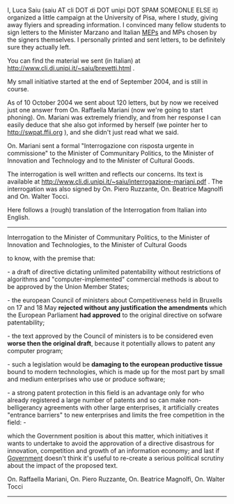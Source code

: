 I, Luca Saiu (saiu AT cli DOT di DOT unipi DOT SPAM SOMEONLE ELSE it)
organized a little campaign at the University of Pisa, where I study,
giving away flyiers and spreading information. I convinced many fellow
students to sign letters to the Minister Marzano and Italian
[MEPs](MEPs "wikilink") and MPs chosen by the signers themselves. I
personally printed and sent letters, to be definitely sure they actually
left.

You can find the material we sent (in Italian) at
<http://www.cli.di.unipi.it/~saiu/brevetti.html> .

My small initiative started at the end of September 2004, and is still
in course.

As of 10 October 2004 we sent about 120 letters, but by now we received
just one answer from On. Raffaella Mariani (now we\'re going to start
phoning). On. Mariani was extremely friendly, and from her response I
can easily deduce that she also got informed by herself (we pointer her
to <http://swpat.ffii.org> ), and she didn\'t just read what we said.

On. Mariani sent a formal \"Interrogazione con risposta urgente in
commissione\" to the Minister of Communitary Politics, to the Minister
of Innovation and Technology and to the Minister of Cultural Goods.

The interrogation is well written and reflects our concerns. Its text is
available at
<http://www.cli.di.unipi.it/~saiu/interrogazione-mariani.pdf> . The
interrogation was also signed by On. Piero Ruzzante, On. Beatrice
Magnolfi and On. Walter Tocci.

Here follows a (rough) translation of the Interrogation from Italian
into English.

------------------------------------------------------------------------

Interrogation to the Minister of Communitary Politics, to the Minister
of Innovation and Technologies, to the Minister of Cultural Goods

to know, with the premise that:

\- a draft of directive dictating unlimited patentability without
restrictions of algorithms and \"computer-implemented\" commercial
methods is about to be approved by the Union Member States;

\- the european Council of ministers about Competitiveness held in
Bruxells on 17 and 18 May **rejected without any justification the
amendments** which the European Parliament **had approved** to the
original directive on sofware patentability;

\- the text approved by the Council of ministers is to be considered
even **worse then the original draft**, because it potentially allows to
patent any computer program;

\- such a legislation would be **damaging to the european productive
tissue** bound to modern technologies, which is made up for the most
part by small and medium enterprises who use or produce software;

\- a strong patent protection in this field is an advantage only for who
already registered a large number of patents and so can make
non-belligerancy agreements with other large enterprises, it
artificially creates \"entrance barriers\" to new enterprises and limits
the free competition in the field: -

which the Government position is about this matter, which initiatives it
wants to undertake to avoid the approvation of a directive disastrous
for innovation, competition and growth of an information economy; and
last if [Government](the "wikilink") doesn\'t think it\'s useful to
re-create a serious political scrutiny about the impact of the proposed
text.

On. Raffaella Mariani, On. Piero Ruzzante, On. Beatrice Magnolfi, On.
Walter Tocci

------------------------------------------------------------------------
